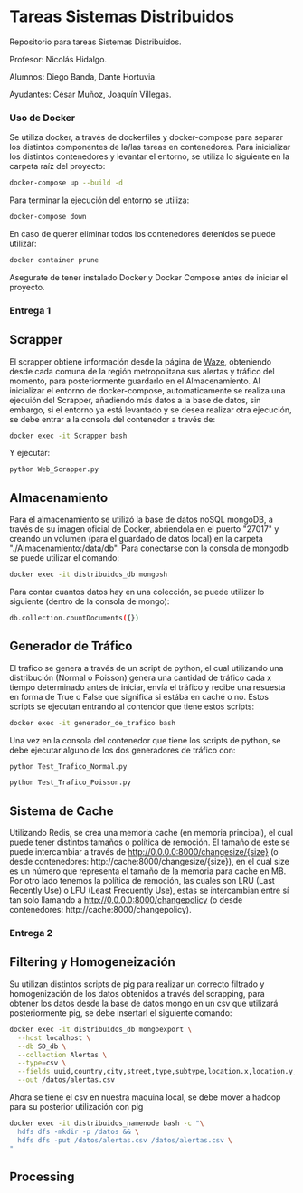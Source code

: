 #   Tareas Sistemas Distribuidos

Repositorio para tareas Sistemas Distribuidos.

Profesor: Nicolás Hidalgo.

Alumnos: Diego Banda, Dante Hortuvia.

Ayudantes: César Muñoz, Joaquín Villegas.

### Uso de Docker

Se utiliza docker, a través de dockerfiles y docker-compose para separar los distintos componentes de la/las tareas en contenedores.
Para inicializar los distintos contenedores y levantar el entorno, se utiliza lo siguiente en la carpeta raíz del proyecto:

```bash
docker-compose up --build -d
```

Para terminar la ejecución del entorno se utiliza:

```bash
docker-compose down
```

En caso de querer eliminar todos los contenedores detenidos se puede utilizar:

```bash
docker container prune
```

Asegurate de tener instalado Docker y Docker Compose antes de iniciar el proyecto.

### Entrega 1

##  Scrapper

El scrapper obtiene información desde la página de [Waze](https://www.waze.com/es-419/live-map/), obteniendo desde cada comuna de la región metropolitana sus alertas y tráfico del momento, para posteriormente guardarlo en el Almacenamiento.
Al inicializar el entorno de docker-compose, automaticamente se realiza una ejecuión del Scrapper, añadiendo más datos a la base de datos, sin embargo, si el entorno ya está levantado y se desea realizar otra ejecución, se debe entrar a la consola del contenedor a través de:

```bash
docker exec -it Scrapper bash
```

Y ejecutar:

```bash
python Web_Scrapper.py
```

##  Almacenamiento

Para el almacenamiento se utilizó la base de datos noSQL mongoDB, a través de su imagen oficial de Docker, abriendola en el puerto "27017" y creando un volumen (para el guardado de datos local) en la carpeta "./Almacenamiento:/data/db".
Para conectarse con la consola de mongodb se puede utilizar el comando:

```bash
docker exec -it distribuidos_db mongosh
```

Para contar cuantos datos hay en una colección, se puede utilizar lo siguiente (dentro de la consola de mongo):

```bash
db.collection.countDocuments({})
```

##  Generador de Tráfico

El trafico se genera a través de un script de python, el cual utilizando una distribución (Normal o Poisson) genera una cantidad de tráfico cada x tiempo determinado antes de iniciar, envía el tráfico y recibe una resuesta en forma de True o False que significa si estába en caché o no.
Estos scripts se ejecutan entrando al contendor que tiene estos scripts:

```bash
docker exec -it generador_de_trafico bash
```

Una vez en la consola del contenedor que tiene los scripts de python, se debe ejecutar alguno de los dos generadores de tráfico con:

```bash
python Test_Trafico_Normal.py
```
```bash
python Test_Trafico_Poisson.py
```

##  Sistema de Cache

Utilizando Redis, se crea una memoria cache (en memoria principal), el cual puede tener distintos tamaños o política de remoción.
El tamaño de este se puede intercambiar a través de http://0.0.0.0:8000/changesize/{size} (o desde contenedores: http://cache:8000/changesize/{size}), en el cual size es un número que representa el tamaño de la memoria para cache en MB.
Por otro lado tenemos la política de remoción, las cuales son LRU (Last Recently Use) o LFU (Least Frecuently Use), estas se intercambian entre sí tan solo llamando a http://0.0.0.0:8000/changepolicy (o desde contenedores: http://cache:8000/changepolicy).

### Entrega 2

## Filtering y Homogeneización

Su utilizan distintos scripts de pig para realizar un correcto filtrado y homogenización de los datos obtenidos a través del scrapping, para obtener los datos desde la base de datos mongo en un csv que utilizará posteriormente pig, se debe insertarl el siguiente comando:

```bash
docker exec -it distribuidos_db mongoexport \
  --host localhost \
  --db SD_db \
  --collection Alertas \
  --type=csv \
  --fields uuid,country,city,street,type,subtype,location.x,location.y,pubMillis,fecha_subida \
  --out /datos/alertas.csv
```

Ahora se tiene el csv en nuestra maquina local, se debe mover a hadoop para su posterior utilización con pig

```bash
docker exec -it distribuidos_namenode bash -c "\
  hdfs dfs -mkdir -p /datos && \
  hdfs dfs -put /datos/alertas.csv /datos/alertas.csv \
"
```

## Processing
